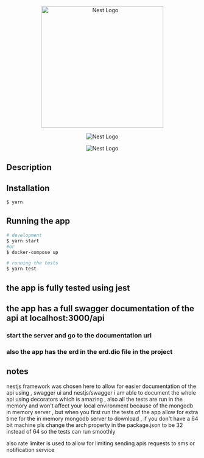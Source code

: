 <p align="center">
  <a href="http://nestjs.com/" target="blank"><img src="https://nestjs.com/img/logo_text.svg" width="320" alt="Nest Logo" /></a>
</p>

<p align="center">
  <img src="https://www.gstatic.com/devrel-devsite/prod/v0089c83aa8227c3439bf2708c0795dd13db533711d44eb626e640152d9fdf05e/firebase/images/touchicon-180.png" alt="Nest Logo" /> 
</p>

<p align="center">
  <img src="https://encrypted-tbn0.gstatic.com/images?q=tbn:ANd9GcSvQhVvYXcxTK0UtM_Wmc2ZhZARqKEP0v4ucnNsl4jqvjEuHE-x_wjSFaBPPgvlrgTR_Kg&usqp=CAU" alt="Nest Logo" /> 
</p>

## Description

## Installation

```bash
$ yarn
```

## Running the app

```bash
# development
$ yarn start
#or
$ docker-compose up

# running the tests
$ yarn test

```

## the app is fully tested using jest

## the app has a full swagger documentation of the api at localhost:3000/api

### start the server and go to the documentation url

### also the app has the erd in the erd.dio file in the project

## notes

nestjs framework was chosen here to allow for easier documentation of the api using , swagger ui and nestjs/swagger i am able to document the whole api using decorators which is amazing , also all the tests are run in the memory and won't affect your local environment because of the mongodb in memory server , but when you first run the tests of the app allow for extra time for the in memory mongodb server to download , if you don't have a 64 bit machine pls change the arch property in the package.json to be 32 instead of 64 so the tests can run smoothly

also rate limiter is used to allow for limiting sending apis requests to sms or notification service
